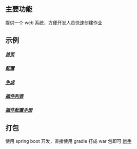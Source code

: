 ## 主要功能
提供一个 web 系统，方便开发人员快速创建作业

## 示例
##### [首页](https://github.com/zipingdong/datax-web/blob/master/snapshot/index.png)
##### [配置](https://github.com/zipingdong/datax-web/blob/master/snapshot/index2.png)
##### [生成](https://github.com/zipingdong/datax-web/blob/master/snapshot/download.png)
##### [插件列表](https://github.com/zipingdong/datax-web/blob/master/snapshot/guide.png)
##### [插件配置手册](https://github.com/zipingdong/datax-web/blob/master/snapshot/markdown.png)

## 打包
使用 spring boot 开发，直接使用 gradle 打成 war 包即可
[新手](https://github.com/zipingdong/datax-web/blob/master/snapshot/war.png)
